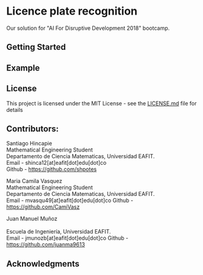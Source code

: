 # Licence plate recognition

Our solution for "AI For Disruptive Development 2018" bootcamp.

## Getting Started

## Example

## License

This project is licensed under the MIT License - see the
[LICENSE.md](LICENSE.md) file for details

## Contributors:

Santiago Hincapie<br>
Mathematical Engineering Student<br>
Departamento de Ciencia Matematicas, Universidad EAFIT.<br>
Email - shinca12[at]eafit[dot]edu[dot]co<br>
Github - https://github.com/shpotes

Maria Camila Vasquez<br>
Mathematical Engineering Student<br>
Departamento de Ciencia Matematicas, Universidad EAFIT.<br>
Email - mvasqu49[at]eafit[dot]edu[dot]co
Github - https://github.com/CamiVasz

Juan Manuel Muñoz<br>
<br>
Escuela de Ingeniería, Universidad EAFIT.<br>
Email - jmunozb[at]eafit[dot]edu[dot]co
Github - https://github.com/juanma9613


## Acknowledgments
